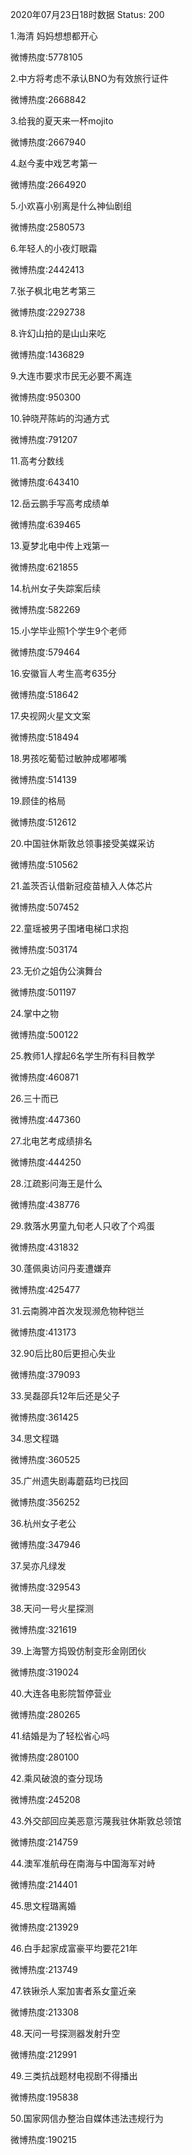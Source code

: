 2020年07月23日18时数据
Status: 200

1.海清 妈妈想想都开心

微博热度:5778105

2.中方将考虑不承认BNO为有效旅行证件

微博热度:2668842

3.给我的夏天来一杯mojito

微博热度:2667940

4.赵今麦中戏艺考第一

微博热度:2664920

5.小欢喜小别离是什么神仙剧组

微博热度:2580573

6.年轻人的小夜灯眼霜

微博热度:2442413

7.张子枫北电艺考第三

微博热度:2292738

8.许幻山拍的是山山来吃

微博热度:1436829

9.大连市要求市民无必要不离连

微博热度:950300

10.钟晓芹陈屿的沟通方式

微博热度:791207

11.高考分数线

微博热度:643410

12.岳云鹏手写高考成绩单

微博热度:639465

13.夏梦北电中传上戏第一

微博热度:621855

14.杭州女子失踪案后续

微博热度:582269

15.小学毕业照1个学生9个老师

微博热度:579464

16.安徽盲人考生高考635分

微博热度:518642

17.央视网火星文文案

微博热度:518494

18.男孩吃葡萄过敏肿成嘟嘟嘴

微博热度:514139

19.顾佳的格局

微博热度:512612

20.中国驻休斯敦总领事接受美媒采访

微博热度:510562

21.盖茨否认借新冠疫苗植入人体芯片

微博热度:507452

22.童瑶被男子围堵电梯口求抱

微博热度:503174

23.无价之姐伪公演舞台

微博热度:501197

24.掌中之物

微博热度:500122

25.教师1人撑起6名学生所有科目教学

微博热度:460871

26.三十而已

微博热度:447360

27.北电艺考成绩排名

微博热度:444250

28.江疏影问海王是什么

微博热度:438776

29.救落水男童九旬老人只收了个鸡蛋

微博热度:431832

30.蓬佩奥访问丹麦遭嫌弃

微博热度:425477

31.云南腾冲首次发现濒危物种铠兰

微博热度:413173

32.90后比80后更担心失业

微博热度:379093

33.吴磊邵兵12年后还是父子

微博热度:361425

34.思文程璐

微博热度:360525

35.广州遗失剧毒蘑菇均已找回

微博热度:356252

36.杭州女子老公

微博热度:347946

37.吴亦凡绿发

微博热度:329543

38.天问一号火星探测

微博热度:321619

39.上海警方捣毁仿制变形金刚团伙

微博热度:319024

40.大连各电影院暂停营业

微博热度:280265

41.结婚是为了轻松省心吗

微博热度:280100

42.乘风破浪的查分现场

微博热度:245208

43.外交部回应美恶意污蔑我驻休斯敦总领馆

微博热度:214759

44.澳军准航母在南海与中国海军对峙

微博热度:214401

45.思文程璐离婚

微博热度:213929

46.白手起家成富豪平均要花21年

微博热度:213749

47.铁锹杀人案加害者系女童近亲

微博热度:213308

48.天问一号探测器发射升空

微博热度:212991

49.三类抗战题材电视剧不得播出

微博热度:195838

50.国家网信办整治自媒体违法违规行为

微博热度:190215

